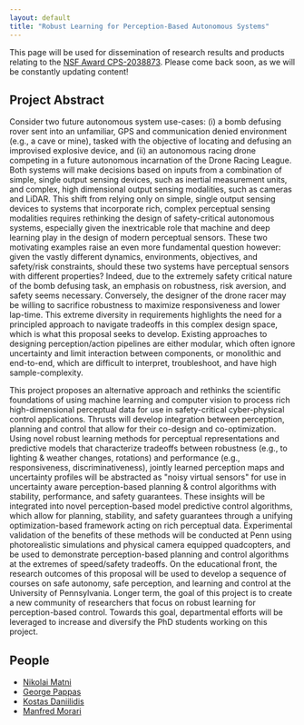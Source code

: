 ```yaml
---
layout: default
title: "Robust Learning for Perception-Based Autonomous Systems"
---
```


This page will be used for dissemination of research results and products relating to the [NSF Award CPS-2038873](https://www.nsf.gov/awardsearch/showAward?AWD_ID=2038873).  Please come back soon, as we will be constantly updating content!

## Project Abstract

Consider two future autonomous system use-cases: (i) a bomb defusing rover sent into an unfamiliar, GPS and communication denied environment (e.g., a cave or mine), tasked with the objective of locating and defusing an improvised explosive device, and (ii) an autonomous racing drone competing in a future autonomous incarnation of the Drone Racing League. Both systems will make decisions based on inputs from a combination of simple, single output sensing devices, such as inertial measurement units, and complex, high dimensional output sensing modalities, such as cameras and LiDAR. This shift from relying only on simple, single output sensing devices to systems that incorporate rich, complex perceptual sensing modalities requires rethinking the design of safety-critical autonomous systems, especially given the inextricable role that machine and deep learning play in the design of modern perceptual sensors. These two motivating examples raise an even more fundamental question however: given the vastly different dynamics, environments, objectives, and safety/risk constraints, should these two systems have perceptual sensors with different properties? Indeed, due to the extremely safety critical nature of the bomb defusing task, an emphasis on robustness, risk aversion, and safety seems necessary. Conversely, the designer of the drone racer may be willing to sacrifice robustness to maximize responsiveness and lower lap-time. This extreme diversity in requirements highlights the need for a principled approach to navigate tradeoffs in this complex design space, which is what this proposal seeks to develop. Existing approaches to designing perception/action pipelines are either modular, which often ignore uncertainty and limit interaction between components, or monolithic and end-to-end, which are difficult to interpret, troubleshoot, and have high sample-complexity.

This project proposes an alternative approach and rethinks the scientific foundations of using machine learning and computer vision to process rich high-dimensional perceptual data for use in safety-critical cyber-physical control applications. Thrusts will develop integration between perception, planning and control that allow for their co-design and co-optimization. Using novel robust learning methods for perceptual representations and predictive models that characterize tradeoffs between robustness (e.g., to lighting & weather changes, rotations) and performance (e.g., responsiveness, discriminativeness), jointly learned perception maps and uncertainty profiles will be abstracted as "noisy virtual sensors" for use in uncertainty aware perception-based planning & control algorithms with stability, performance, and safety guarantees. These insights will be integrated into novel perception-based model predictive control algorithms, which allow for planning, stability, and safety guarantees through a unifying optimization-based framework acting on rich perceptual data. Experimental validation of the benefits of these methods will be conducted at Penn using photorealistic simulations and physical camera equipped quadcopters, and be used to demonstrate perception-based planning and control algorithms at the extremes of speed/safety tradeoffs. On the educational front, the research outcomes of this proposal will be used to develop a sequence of courses on safe autonomy, safe perception, and learning and control at the University of Pennsylvania. Longer term, the goal of this project is to create a new community of researchers that focus on robust learning for perception-based control. Towards this goal, departmental efforts will be leveraged to increase and diversify the PhD students working on this project.

## People

- [Nikolai Matni](https://nikolaimatni.github.io/index.html)
- [George Pappas](https://www.georgejpappas.org/)
- [Kostas Daniilidis](https://www.cis.upenn.edu/~kostas/)
- [Manfred Morari](https://old.control.ee.ethz.ch/info/people/morari/index.html)

